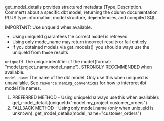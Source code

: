 get_model_details provides structured metadata (Type, Description, Comment) about a specific dbt model, returning the column documentation PLUS type information, model structure, dependencies, and compiled SQL.  

IMPORTANT: Use uniqueId when available.  
 - Using uniqueId guarantees the correct model is retrieved  
 - Using only model_name may return incorrect results or fail entirely  
 - If you obtained models via get_models(), you should always use the uniqueId from those results  

`uniqueId`: The unique identifier of the model (format: "model.project_name.model_name"). STRONGLY RECOMMENDED when available.  
`model_name`: The name of the dbt model. Only use this when uniqueId is unavailable. See `resource:naming_conventions` for how to interpret dbt model file names.  

 1. PREFERRED METHOD - Using uniqueId (always use this when available): get_model_details(uniqueId="model.my_project.customer_orders")
 2. FALLBACK METHOD - Using only model_name (only when uniqueId is unknown): get_model_details(model_name="customer_orders")
